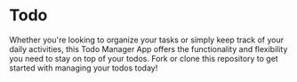 # Todo
Whether you're looking to organize your tasks or simply keep track of your daily activities, this Todo Manager App offers the functionality and flexibility you need to stay on top of your todos. Fork or clone this repository to get started with managing your todos today!
